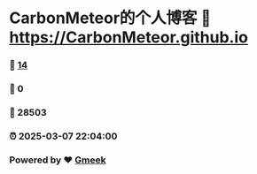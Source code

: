 # CarbonMeteor的个人博客 :link: https://CarbonMeteor.github.io 
### :page_facing_up: [14](https://CarbonMeteor.github.io/tag.html) 
### :speech_balloon: 0 
### :hibiscus: 28503 
### :alarm_clock: 2025-03-07 22:04:00 
### Powered by :heart: [Gmeek](https://github.com/Meekdai/Gmeek)
